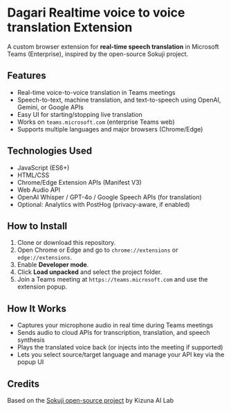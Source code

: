 # Dagari Realtime voice to voice translation Extension

A custom browser extension for **real-time speech translation** in Microsoft Teams (Enterprise), inspired by the open-source Sokuji project.

##  Features

- Real-time voice-to-voice translation in Teams meetings
- Speech-to-text, machine translation, and text-to-speech using OpenAI, Gemini, or Google APIs
- Easy UI for starting/stopping live translation
- Works on `teams.microsoft.com` (enterprise Teams web)
- Supports multiple languages and major browsers (Chrome/Edge)

## Technologies Used

- JavaScript (ES6+)
- HTML/CSS
- Chrome/Edge Extension APIs (Manifest V3)
- Web Audio API
- OpenAI Whisper / GPT-4o / Google Speech APIs (for translation)
- Optional: Analytics with PostHog (privacy-aware, if enabled)

##  How to Install

1. Clone or download this repository.
2. Open Chrome or Edge and go to `chrome://extensions` or `edge://extensions`.
3. Enable **Developer mode**.
4. Click **Load unpacked** and select the project folder.
5. Join a Teams meeting at `https://teams.microsoft.com` and use the extension popup.

##  How It Works

- Captures your microphone audio in real time during Teams meetings
- Sends audio to cloud APIs for transcription, translation, and speech synthesis
- Plays the translated voice back (or injects into the meeting if supported)
- Lets you select source/target language and manage your API key via the popup UI

## Credits

Based on the [Sokuji open-source project](https://github.com/kizuna-ai-lab/sokuji) by Kizuna AI Lab


